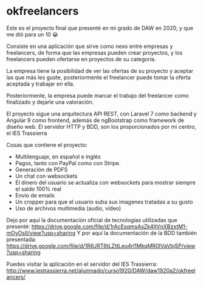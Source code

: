 # okfreelancers
Este es el proyecto final que presenté en mi grado de DAW en 2020, y que me dió para un 10 😀

Consiste en una aplicación que sirve como nexo entre empresas y freelancers, de forma que las empresas pueden crear proyectos, y los freelancers pueden ofertarse en proyectos de su categoría.

La empresa tiene la posibilidad de ver las ofertas de su proyecto y aceptar las que más les guste, posteriormente el freelancer puede tomar la oferta aceptada y trabajar en ella.

Posteriormente, la empresa puede marcar el trabajo del freelancer como finalizado y dejarle una valoración.

El proyecto sigue una arquitectura API REST, con Laravel 7 como backend y Angular 9 como frontend, además de ngBootstrap como framework de diseño web.
El servidor HTTP y BDD, son los proporcionados por mi centro, el IES Trassierra

Cosas que contiene el proyecto:
<ul>
  <li>Multilenguaje, en español e inglés</li>
  <li>Pagos, tanto con PayPal como con Stripe.</li>
  <li>Generación de PDFS</li>
  <li>Un chat con websockets</li>
  <li>El dinero del usuario se actualiza con websockets para mostrar siempre el saldo 100% real</li>
  <li>Envío de emails</li>
  <li>Un cropper para que el usuario suba sus imagenes tratadas a su gusto</li>
  <li>Uso de archivos multimedia (audio, vídeo)</li>
</ul>

Dejo por aquí la documentación oficial de tecnologías utilizadas que presenté: https://drive.google.com/file/d/1rAcEsqmsAsZk4ItVnXBzxtM1-mOyOsIl/view?usp=sharing
Y por aquí la documentación de la BDD también presentada: https://drive.google.com/file/d/1R6JRT6tLZttLeu4rl1MkqMR0IVaVbjSP/view?usp=sharing

Puedes visitar la aplicación en el servidor del IES Trassierra: http://www.iestrassierra.net/alumnado/curso1920/DAW/daw1920a2/okfreelancers/
